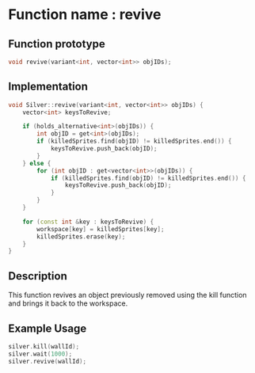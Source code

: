 # Function name : revive

## Function prototype

```cpp
void revive(variant<int, vector<int>> objIDs);
```

## Implementation

```cpp
void Silver::revive(variant<int, vector<int>> objIDs) {
    vector<int> keysToRevive;

    if (holds_alternative<int>(objIDs)) {
        int objID = get<int>(objIDs);
        if (killedSprites.find(objID) != killedSprites.end()) {
            keysToRevive.push_back(objID);
        }
    } else {
        for (int objID : get<vector<int>>(objIDs)) {
            if (killedSprites.find(objID) != killedSprites.end()) {
                keysToRevive.push_back(objID);
            }
        }
    }

    for (const int &key : keysToRevive) {
        workspace[key] = killedSprites[key];
        killedSprites.erase(key);
    }
}
```

## Description
This function revives an object previously removed using the kill function and brings it back to the workspace.

## Example Usage
```cpp
silver.kill(wallId);
silver.wait(1000);
silver.revive(wallId);
```
